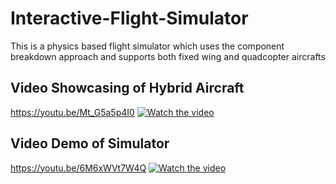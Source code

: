# Interactive-Flight-Simulator
 This is a physics based flight simulator which uses the component breakdown approach and supports both fixed wing and quadcopter aircrafts

## Video Showcasing of Hybrid Aircraft
https://youtu.be/Mt_G5a5p4I0
[![Watch the video](https://img.youtube.com/vi/Mt_G5a5p4I0/maxresdefault.jpg)](https://youtu.be/Mt_G5a5p4I0)

## Video Demo of Simulator
https://youtu.be/6M6xWVt7W4Q
[![Watch the video](https://img.youtube.com/vi/6M6xWVt7W4Q/maxresdefault.jpg)](https://youtu.be/6M6xWVt7W4Q)

